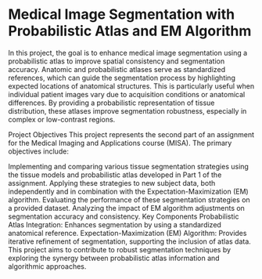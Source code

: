 # Medical Image Segmentation with Probabilistic Atlas and EM Algorithm
In this project, the goal is to enhance medical image segmentation using a probabilistic atlas to improve spatial consistency and segmentation accuracy. Anatomic and probabilistic atlases serve as standardized references, which can guide the segmentation process by highlighting expected locations of anatomical structures. This is particularly useful when individual patient images vary due to acquisition conditions or anatomical differences. By providing a probabilistic representation of tissue distribution, these atlases improve segmentation robustness, especially in complex or low-contrast regions.

Project Objectives
This project represents the second part of an assignment for the Medical Imaging and Applications course (MISA). The primary objectives include:

Implementing and comparing various tissue segmentation strategies using the tissue models and probabilistic atlas developed in Part 1 of the assignment.
Applying these strategies to new subject data, both independently and in combination with the Expectation-Maximization (EM) algorithm.
Evaluating the performance of these segmentation strategies on a provided dataset.
Analyzing the impact of EM algorithm adjustments on segmentation accuracy and consistency.
Key Components
Probabilistic Atlas Integration: Enhances segmentation by using a standardized anatomical reference.
Expectation-Maximization (EM) Algorithm: Provides iterative refinement of segmentation, supporting the inclusion of atlas data.
This project aims to contribute to robust segmentation techniques by exploring the synergy between probabilistic atlas information and algorithmic approaches.
